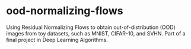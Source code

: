 # ood-normalizing-flows
Using Residual Normalizing Flows to obtain out-of-distribution (OOD) images from toy datasets, such as MNIST, CIFAR-10, and SVHN. Part of a final project in Deep Learning Algorithms.
